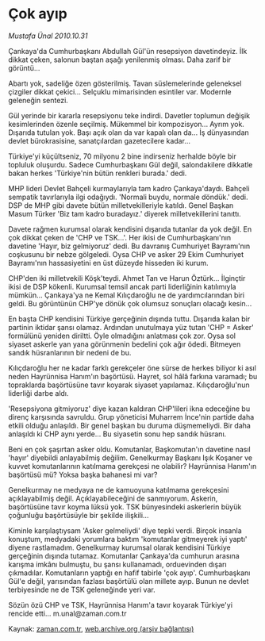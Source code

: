 # Çok ayıp

*Mustafa Ünal 2010.10.31*

<td class="news-spot">
<p>Çankaya'da Cumhurbaşkanı Abdullah Gül'ün resepsiyon davetindeyiz. İlk dikkat çeken, salonun baştan aşağı yenilenmiş olması. Daha zarif bir görüntü...</p>
<p><p>Abartı yok, sadeliğe özen gösterilmiş. Tavan süslemelerinde geleneksel çizgiler dikkat çekici... Selçuklu mimarisinden esintiler var. Modernle geleneğin sentezi.
<p>Gül yerinde bir kararla resepsiyonu teke indirdi. Davetler toplumun değişik kesimlerinden özenle seçilmiş. Mükemmel bir kompozisyon... Ayrım yok. Dışarıda tutulan yok. Başı açık olan da var kapalı olan da... İş dünyasından devlet bürokrasisine, sanatçılardan gazetecilere kadar...
<p>Türkiye'yi küçültseniz, 70 milyonu 2 bine indirseniz herhalde böyle bir topluluk oluşurdu. Sadece Cumhurbaşkanı Gül değil, salondakilere dikkatle bakan herkes 'Türkiye'nin bütün renkleri burada.' dedi. 
<p>MHP lideri Devlet Bahçeli kurmaylarıyla tam kadro Çankaya'daydı. Bahçeli sempatik tavırlarıyla ilgi odağıydı. 'Normali buydu, normale döndük.' dedi. DSP de MHP gibi davete bütün milletvekilleriyle katıldı. Genel Başkan Masum Türker 'Biz tam kadro buradayız.' diyerek milletvekillerini tanıttı.
<p>Davete rağmen kurumsal olarak kendisini dışarıda tutanlar da yok değil. En çok dikkat çeken de 'CHP ve TSK...'. Her ikisi de Cumhurbaşkanı'nın davetine 'Hayır, biz gelmiyoruz' dedi. Bu davranış Cumhuriyet Bayramı'nın coşkusunu bir nebze gölgeledi. Oysa CHP ve asker 29 Ekim Cumhuriyet Bayramı'nın hassasiyetini en üst düzeyde hisseden iki kurum.
<p>CHP'den iki milletvekili Köşk'teydi. Ahmet Tan ve Harun Öztürk... İlginçtir ikisi de DSP kökenli. Kurumsal temsil ancak parti liderliğinin katılımıyla mümkün... Çankaya'ya ne Kemal Kılıçdaroğlu ne de yardımcılarından biri geldi. Bu görüntünün CHP'ye dönük çok olumsuz sonuçları olacağı kesin...
<p>En başta CHP kendisini Türkiye gerçeğinin dışında tuttu. Dışarıda kalan bir partinin iktidar şansı olamaz. Ardından unutulmaya yüz tutan 'CHP = Asker' formülünü yeniden diriltti. Öyle olmadığını anlatması çok zor. Oysa sol siyaset askerle yan yana görünmenin bedelini çok ağır ödedi. Bitmeyen sandık hüsranlarının bir nedeni de bu.
<p>Kılıçdaroğlu her ne kadar farklı gerekçeler öne sürse de herkes biliyor ki asıl neden Hayrünnisa Hanım'ın başörtüsü. Hayret, sol hâlâ farkına varamadı; bu topraklarda başörtüsüne tavır koyarak siyaset yapılamaz. Kılıçdaroğlu'nun liderliği darbe aldı.
<p>'Resepsiyona gitmiyoruz' diye kazan kaldıran CHP'lileri ikna edeceğine bu direnç karşısında savruldu. Grup yöneticisi Muharrem İnce'nin partide daha etkili olduğu anlaşıldı. Bir genel başkan bu duruma düşmemeliydi. Bir daha anlaşıldı ki CHP aynı yerde... Bu siyasetin sonu hep sandık hüsranı.
<p>Beni en çok şaşırtan asker oldu. Komutanlar, Başkomutan'ın davetine nasıl 'hayır' diyebildi anlayabilmiş değilim. Genelkurmay Başkanı Işık Koşaner ve kuvvet komutanlarının katılmama gerekçesi ne olabilir? Hayrünnisa Hanım'ın başörtüsü mü? Yoksa başka bahanesi mi var?
<p>Genelkurmay ne medyaya ne de kamuoyuna katılmama gerekçesini açıklayabilmiş değil. Açıklayabileceğini de sanmıyorum. Askerin, başörtüsüne tavır koyma lüksü yok. TSK bünyesindeki askerlerin büyük çoğunluğu başörtüsüyle bir şekilde ilişkili...
<p>Kiminle karşılaştıysam 'Asker gelmeliydi' diye tepki verdi. Birçok insanla konuştum, medyadaki yorumlara baktım 'komutanlar gitmeyerek iyi yaptı' diyene rastlamadım. Genelkurmay kurumsal olarak kendisini Türkiye gerçeğinin dışında tutamaz. Komutanlar Çankaya'da cumhurun arasına karışma imkânı bulmuştu, bu şansı kullanamadı, orduevinden dışarı çıkmadılar. Komutanların yaptığı en hafif tabirle 'çok ayıp'. Cumhurbaşkanı Gül'e değil, yarısından fazlası başörtülü olan millete ayıp. Bunun ne devlet terbiyesinde ne de TSK geleneğinde yeri var. 
<p>Sözün özü CHP ve TSK, Hayrünnisa Hanım'a tavır koyarak Türkiye'yi rencide etti... m.unal@zaman.com.tr</p>
<a href="http://web.archive.org/web/20101130161459/mailto:m.unal@zaman.com.tr">
</a></p></p></p></p></p></p></p></p></p></p></p></p></p></td>

Kaynak: [zaman.com.tr](http://zaman.com.tr/yazar.do?yazino=1046978), [web.archive.org (arşiv bağlantısı)](http://web.archive.org/web/20101130161459/http://zaman.com.tr/yazar.do?yazino=1046978)
